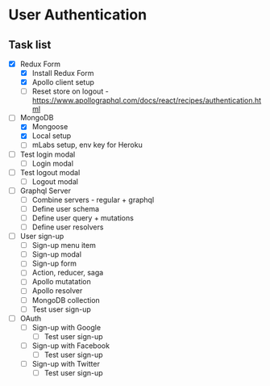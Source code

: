 # User Authentication

## Task list

- [x] Redux Form
  - [x] Install Redux Form
  - [x] Apollo client setup
  - [ ] Reset store on logout - https://www.apollographql.com/docs/react/recipes/authentication.html

- [ ] MongoDB
  - [x] Mongoose
  - [x] Local setup
  - [ ] mLabs setup, env key for Heroku

- [ ] Test login modal
  - [ ] Login modal
- [ ] Test logout modal
  - [ ] Logout modal

- [ ] Graphql Server
  - [ ] Combine servers - regular + graphql
  - [ ] Define user schema
  - [ ] Define user query + mutations
  - [ ] Define user resolvers

- [ ] User sign-up
  - [ ] Sign-up menu item
  - [ ] Sign-up modal
  - [ ] Sign-up form
  - [ ] Action, reducer, saga
  - [ ] Apollo mutatation
  - [ ] Apollo resolver
  - [ ] MongoDB collection
  - [ ] Test user sign-up

- [ ] OAuth
  - [ ] Sign-up with Google
    - [ ] Test user sign-up
  - [ ] Sign-up with Facebook
    - [ ] Test user sign-up
  - [ ] Sign-up with Twitter
    - [ ] Test user sign-up
